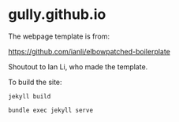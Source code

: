 gully.github.io
===

The webpage template is from:

https://github.com/ianli/elbowpatched-boilerplate

Shoutout to Ian Li, who made the template.

To build the site:

`jekyll build`

`bundle exec jekyll serve`
